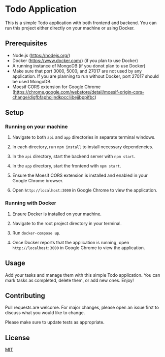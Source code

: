 # Todo Application

This is a simple Todo application with both frontend and backend. You can run this project either directly on your machine or using Docker.

## Prerequisites

- Node.js (https://nodejs.org/)
- Docker (https://www.docker.com/) (if you plan to use Docker)
- A running instance of MongoDB (if you donot plan to use Docker)
- Make sure that port 3000, 5000, and 27017 are not used by any application. If you are planning to run without Docker, port 27017 should be used MongoDB.
- Moesif CORS extension for Google Chrome (https://chrome.google.com/webstore/detail/moesif-origin-cors-change/digfbfaphojjndkpccljibejjbppifbc)

## Setup

### Running on your machine

1. Navigate to both `api` and `app` directories in separate terminal windows.

2. In each directory, run `npm install` to install necessary dependencies.

3. In the `api` directory, start the backend server with `npm start`.

4. In the `app` directory, start the frontend with `npm start`.

5. Ensure the Moesif CORS extension is installed and enabled in your Google Chrome browser.

6. Open `http://localhost:3000` in Google Chrome to view the application.

### Running with Docker

1. Ensure Docker is installed on your machine.

2. Navigate to the root project directory in your terminal.

3. Run `docker-compose up`.

4. Once Docker reports that the application is running, open `http://localhost:3000` in Google Chrome to view the application.

## Usage

Add your tasks and manage them with this simple Todo application. You can mark tasks as completed, delete them, or add new ones. Enjoy!

## Contributing

Pull requests are welcome. For major changes, please open an issue first to discuss what you would like to change.

Please make sure to update tests as appropriate.

## License

[MIT](https://choosealicense.com/licenses/mit/)
